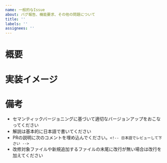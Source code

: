 ```yaml
---
name: 一般的なIssue
about: バグ報告、機能要求、その他の問題について
title: ''
labels: ''
assignees: ''
---
```


# 概要
<!-- 問題や要求について簡潔に説明してください -->

# 実装イメージ
<!-- 解決方法や実装のアプローチについて説明してください -->

# 備考
- セマンティックバージョニングに基づいて適切なバージョンアップをおこなってください
- 解説は基本的に日本語で書いてください
- PRの説明に次のコメントを埋め込んでください。`<!-- 日本語でレビューして下さい -->`
- 改修対象ファイルや新規追加するファイルの末尾に改行が無い場合は改行を加えてください

<!-- 追加の情報や関連するIssue/PRがあれば記載してください -->
